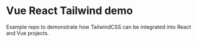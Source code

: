 # Vue React Tailwind demo

Example repo to demonstrate how TailwindCSS can be integrated into React and Vue projects.